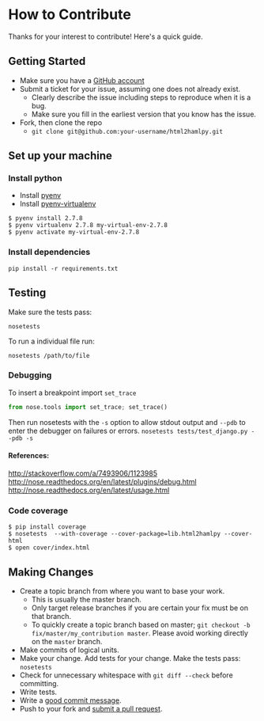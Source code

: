 # How to Contribute

Thanks for your interest to contribute! Here's a quick guide.

## Getting Started


* Make sure you have a [GitHub account](https://github.com/signup/free)
* Submit a ticket for your issue, assuming one does not already exist.
  * Clearly describe the issue including steps to reproduce when it is a bug.
  * Make sure you fill in the earliest version that you know has the issue.
* Fork, then clone the repo
  * ```git clone git@github.com:your-username/html2hamlpy.git```

## Set up your machine

### Install python
 * Install [pyenv](https://github.com/yyuu/pyenv)
 * Install [pyenv-virtualenv](https://github.com/yyuu/pyenv-virtualenv)

```
$ pyenv install 2.7.8
$ pyenv virtualenv 2.7.8 my-virtual-env-2.7.8
$ pyenv activate my-virtual-env-2.7.8
```


### Install dependencies

    pip install -r requirements.txt

## Testing

Make sure the tests pass:

    nosetests
To run a individual file run:

```
nosetests /path/to/file
```

### Debugging
To insert a breakpoint import `set_trace`
```python
from nose.tools import set_trace; set_trace()
```

Then run nosetests with the `-s` option to allow stdout output and `--pdb` to enter the debugger on failures or errors.
```nosetests tests/test_django.py --pdb -s```

#### References:
http://stackoverflow.com/a/7493906/1123985
http://nose.readthedocs.org/en/latest/plugins/debug.html
http://nose.readthedocs.org/en/latest/usage.html

### Code coverage
  ```
$ pip install coverage
$ nosetests  --with-coverage --cover-package=lib.html2hamlpy --cover-html
$ open cover/index.html
 ```



## Making Changes

* Create a topic branch from where you want to base your work.
  * This is usually the master branch.
  * Only target release branches if you are certain your fix must be on that
    branch.
  * To quickly create a topic branch based on master; `git checkout -b
    fix/master/my_contribution master`. Please avoid working directly on the
    `master` branch.
* Make commits of logical units.
* Make your change. Add tests for your change. Make the tests pass:
    ``` nosetests ```
* Check for unnecessary whitespace with `git diff --check` before committing.
* Write tests.
* Write a [good commit message][commit].
* Push to your fork and [submit a pull request][pr].

[pr]: https://github.com/davidtingsu/html2hamlpy/pulls/
[commit]: http://tbaggery.com/2008/04/19/a-note-about-git-commit-messages.html
